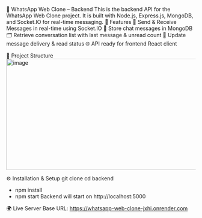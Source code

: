 📌 WhatsApp Web Clone – Backend
This is the backend API for the WhatsApp Web Clone project.
It is built with Node.js, Express.js, MongoDB, and Socket.IO for real-time messaging.
🚀 Features
📩 Send & Receive Messages in real-time using Socket.IO
📜 Store chat messages in MongoDB
🗂 Retrieve conversation list with last message & unread count
🔄 Update message delivery & read status
🌐 API ready for frontend React client

📂 Project Structure
<img width="629" height="297" alt="image" src="https://github.com/user-attachments/assets/bd3775fd-a222-4777-91d0-bd3d90b4f5af" />

⚙️ Installation & Setup
git clone <your-repo-url>
cd backend
* npm install
* npm start
Backend will start on http://localhost:5000



🌍 Live Server
Base URL: https://whatsapp-web-clone-jxhi.onrender.com

